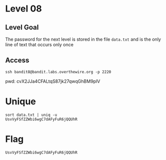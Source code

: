 # Level 08

## Level Goal
The password for the next level is stored in the file `data.txt` and is the only
line of text that occurs only once

## Access
```
ssh bandit8@bandit.labs.overthewire.org -p 2220
```
pwd: cvX2JJa4CFALtqS87jk27qwqGhBM9plV

# Unique
```
sort data.txt | uniq -u
UsvVyFSfZZWbi6wgC7dAFyFuR6jQQUhR
```

# Flag
```
UsvVyFSfZZWbi6wgC7dAFyFuR6jQQUhR
```